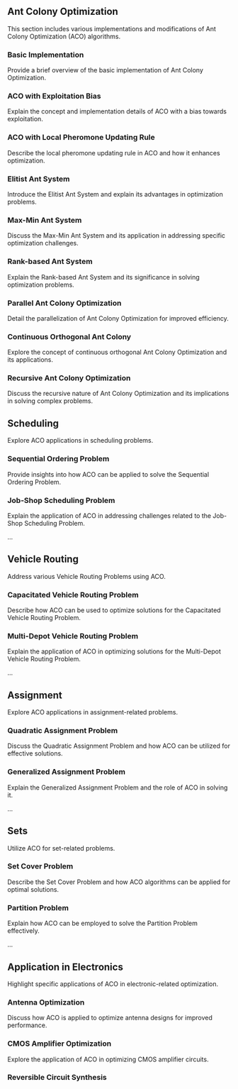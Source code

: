 ## Ant Colony Optimization

This section includes various implementations and modifications of Ant Colony Optimization (ACO) algorithms.

### Basic Implementation

Provide a brief overview of the basic implementation of Ant Colony Optimization.

### ACO with Exploitation Bias

Explain the concept and implementation details of ACO with a bias towards exploitation.

### ACO with Local Pheromone Updating Rule

Describe the local pheromone updating rule in ACO and how it enhances optimization.

### Elitist Ant System

Introduce the Elitist Ant System and explain its advantages in optimization problems.

### Max-Min Ant System

Discuss the Max-Min Ant System and its application in addressing specific optimization challenges.

### Rank-based Ant System

Explain the Rank-based Ant System and its significance in solving optimization problems.

### Parallel Ant Colony Optimization

Detail the parallelization of Ant Colony Optimization for improved efficiency.

### Continuous Orthogonal Ant Colony

Explore the concept of continuous orthogonal Ant Colony Optimization and its applications.

### Recursive Ant Colony Optimization

Discuss the recursive nature of Ant Colony Optimization and its implications in solving complex problems.

## Scheduling

Explore ACO applications in scheduling problems.

### Sequential Ordering Problem

Provide insights into how ACO can be applied to solve the Sequential Ordering Problem.

### Job-Shop Scheduling Problem

Explain the application of ACO in addressing challenges related to the Job-Shop Scheduling Problem.

...

## Vehicle Routing

Address various Vehicle Routing Problems using ACO.

### Capacitated Vehicle Routing Problem

Describe how ACO can be used to optimize solutions for the Capacitated Vehicle Routing Problem.

### Multi-Depot Vehicle Routing Problem

Explain the application of ACO in optimizing solutions for the Multi-Depot Vehicle Routing Problem.

...

## Assignment

Explore ACO applications in assignment-related problems.

### Quadratic Assignment Problem

Discuss the Quadratic Assignment Problem and how ACO can be utilized for effective solutions.

### Generalized Assignment Problem

Explain the Generalized Assignment Problem and the role of ACO in solving it.

...

## Sets

Utilize ACO for set-related problems.

### Set Cover Problem

Describe the Set Cover Problem and how ACO algorithms can be applied for optimal solutions.

### Partition Problem

Explain how ACO can be employed to solve the Partition Problem effectively.

...

## Application in Electronics

Highlight specific applications of ACO in electronic-related optimization.

### Antenna Optimization

Discuss how ACO is applied to optimize antenna designs for improved performance.

### CMOS Amplifier Optimization

Explore the application of ACO in optimizing CMOS amplifier circuits.

### Reversible Circuit Synthesis
